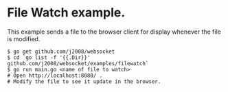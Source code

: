 # File Watch example.

This example sends a file to the browser client for display whenever the file is modified.

    $ go get github.com/j2008/websocket
    $ cd `go list -f '{{.Dir}}' github.com/j2008/websocket/examples/filewatch`
    $ go run main.go <name of file to watch>
    # Open http://localhost:8080/ .
    # Modify the file to see it update in the browser.
